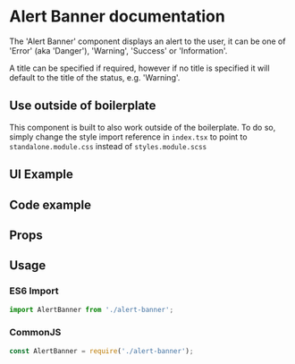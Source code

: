 # Alert Banner documentation

The 'Alert Banner' component displays an alert to the user, it can be one of 'Error' (aka 'Danger'), 'Warning', 'Success' or 'Information'.

A title can be specified if required, however if no title is specified it will default to the title of the status, e.g. 'Warning'.

## Use outside of boilerplate

This component is built to also work outside of the boilerplate. To do so, simply change the style import reference in `index.tsx` to point to `standalone.module.css` instead of `styles.module.scss`

## UI Example

<!-- STORY -->

## Code example

<!-- SOURCE -->

## Props

<!-- PROPS -->

## Usage

### ES6 Import

```js
import AlertBanner from './alert-banner';
```

### CommonJS

```js
const AlertBanner = require('./alert-banner');
```
